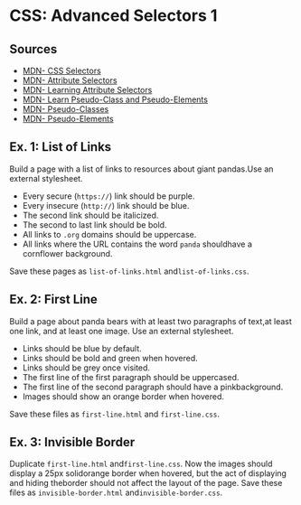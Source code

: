 # CSS: Advanced Selectors 1

## Sources

- [MDN​ ​-​ ​CSS​ ​Selectors](https://developer.mozilla.org/en-US/docs/Web/CSS/CSS_Selectors)
- [MDN​ ​-​ ​Attribute​ ​Selectors](https://developer.mozilla.org/en-US/docs/Web/CSS/Attribute_selectors)
- [MDN​ ​-​ ​Learning​ ​Attribute​ ​Selectors](https://developer.mozilla.org/en-US/docs/Learn/CSS/Introduction_to_CSS/Attribute_selectors)
- [MDN​ ​-​ ​Learn​ ​Pseudo-Class​ ​and​ ​Pseudo-Elements](https://developer.mozilla.org/en-US/docs/Learn/CSS/Introduction_to_CSS/Pseudo-classes_and_pseudo-elements)
- [MDN​ ​-​ ​Pseudo-Classes](https://developer.mozilla.org/en-US/docs/Web/CSS/Pseudo-classes)
- [MDN​ ​-​ ​Pseudo-Elements](https://developer.mozilla.org/en-US/docs/Web/CSS/Pseudo-elements)

## Ex. 1: List​ ​of​ ​Links

Build​ ​a​ ​page​ ​with​ ​a​ ​list​ ​of​ ​links​ ​to​ ​resources​ ​about​ ​giant​ ​pandas.​ ​Use​ ​an​ ​external​ ​stylesheet.

- Every​ ​secure​ ​(`https://`)​ ​link​ ​should​ ​be​ ​purple.
- Every​ ​insecure​ ​(`http://`)​ ​link​ ​should​ ​be​ ​blue.
- The​ ​second​ ​link​ ​should​ ​be​ ​italicized.
- The​ ​second​ ​to​ ​last​ ​link​ ​should​ ​be​ ​bold.
- All​ ​links​ ​to​ `​.org`​ ​domains​ ​should​ ​be​ ​uppercase.​
- All​ ​links​ ​where​ ​the​ ​URL​ ​contains​ ​the​ ​word​ `panda`​ ​should​ ​have​ ​a​ ​cornflower​ ​background.

Save​ ​these​ ​pages​ ​as​ ​`list-of-links.html​` ​and​ `l​ist-of-links.css`​.

## Ex. 2: First​ ​Line

Build​ ​a​ ​page​ ​about​ ​panda​ ​bears​ ​with​ ​at​ ​least​ ​two​ paragraphs​ ​of​ ​text,​ ​at​ ​least​ ​one​ ​link,​ ​and​ ​at
least​ ​one​ ​image.​ ​Use​ ​an​ ​external​ ​style​ ​sheet.

- Links​ ​should​ ​be​ ​blue​ ​by​ ​default.
- Links​ ​should​ ​be​ ​bold​ ​and​ ​green​ ​when​ ​hovered.
- Links​ ​should​ ​be​ ​grey​ ​once​ ​visited.
- The​ ​first​ ​line​ ​of​ ​the​ ​first​ ​paragraph​ ​should​ ​be​ ​uppercased.
- The​ ​first​ ​line​ ​of​ ​the​ ​second​ ​paragraph​ ​should​ ​have​ ​a​ ​pink​ ​background.
- Images​ ​should​ ​show​ ​an​ ​orange​ ​border​ ​when​ ​hovered.

Save​ ​these​ ​files​ ​as​ `​first-line.html​` ​and `​first-line.css`​.

## Ex. 3: Invisible​ ​Border

Duplicate​ ​`first-line.html`​ ​and​ `​first-line.css`​.​ ​Now​ ​the​  images​ ​should​ ​display​ ​a​ ​25px​ ​solid​ ​orange border​ when​ ​hovered,​ ​but​ ​the​ ​act​ ​of​ ​displaying​ ​and​ ​hiding​ ​the​ border​ ​should​ ​not​ ​affect​ ​the​ ​layout of​ ​the​ ​page.​ Save​ ​these​ ​files​ as `​invisible-border.html​` ​and​ `invisible-border.css`​.
